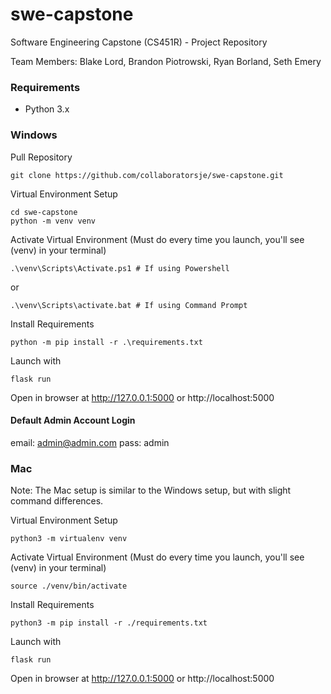 # swe-capstone
Software Engineering Capstone (CS451R) - Project Repository 

Team Members: Blake Lord, Brandon Piotrowski, Ryan Borland, Seth Emery

 
### Requirements
- Python 3.x

### Windows

Pull Repository

    git clone https://github.com/collaboratorsje/swe-capstone.git

Virtual Environment Setup

    cd swe-capstone
    python -m venv venv 

Activate Virtual Environment (Must do every time you launch, you'll see (venv) in your terminal) 

    .\venv\Scripts\Activate.ps1 # If using Powershell

or 

    .\venv\Scripts\activate.bat # If using Command Prompt

Install Requirements

    python -m pip install -r .\requirements.txt

Launch with 

    flask run
Open in browser at http://127.0.0.1:5000 or http://localhost:5000

#### Default Admin Account Login
email: admin@admin.com
pass:  admin

### Mac
Note: The Mac setup is similar to the Windows setup, but with slight command differences.

Virtual Environment Setup

    python3 -m virtualenv venv 

Activate Virtual Environment (Must do every time you launch, you'll see (venv) in your terminal) 

    source ./venv/bin/activate

Install Requirements

    python3 -m pip install -r ./requirements.txt

Launch with 

    flask run

Open in browser at http://127.0.0.1:5000 or http://localhost:5000

